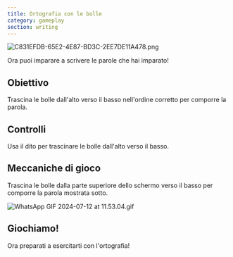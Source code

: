 ```yaml
---
title: Ortografia con le bolle
category: gameplay
section: writing
---
```

![C831EFDB-65E2-4E87-BD3C-2EE7DE11A478.png](https://help.studycat.com/hc/article_attachments/34786813307289)


Ora puoi imparare a scrivere le parole che hai imparato!


## Obiettivo


Trascina le bolle dall'alto verso il basso nell'ordine corretto per comporre la parola.


## Controlli


Usa il dito per trascinare le bolle dall'alto verso il basso.


## Meccaniche di gioco


Trascina le bolle dalla parte superiore dello schermo verso il basso per comporre la parola mostrata sotto.


![WhatsApp GIF 2024-07-12 at 11.53.04.gif](https://help.studycat.com/hc/article_attachments/34964575773977)


## Giochiamo!


Ora preparati a esercitarti con l'ortografia!